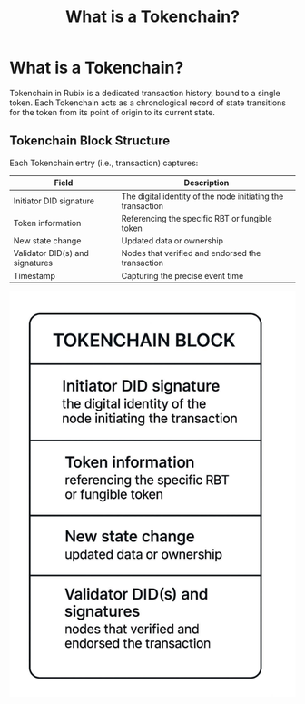 ﻿---
title: What is a Tokenchain?
sidebar_label: What is a Tokenchain?
---

<!-- File: docs/core-concepts/what-is-tokenchain.md -->
# What is a Tokenchain?

Tokenchain in Rubix is a dedicated transaction history, bound to a single token. Each Tokenchain acts as a chronological record of state transitions for the token from its point of origin to its current state.

## Tokenchain Block Structure

Each Tokenchain entry (i.e., transaction) captures:


| **Field**                        | **Description**                                                        |
|----------------------------------|------------------------------------------------------------------------|
| Initiator DID signature          | The digital identity of the node initiating the transaction             |
| Token information                | Referencing the specific RBT or fungible token                         |
| New state change                 | Updated data or ownership                                              |
| Validator DID(s) and signatures  | Nodes that verified and endorsed the transaction                       |
| Timestamp                        | Capturing the precise event time                                       |

![Token Chain](/img/tokenchain-block.png)
